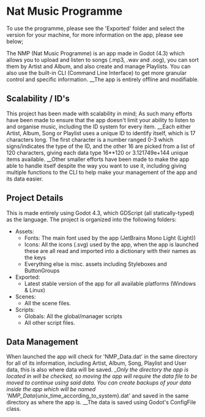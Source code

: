 # Nat Music Programme #
 
To use the programme, please see the 'Exported' folder and select the version for your machine, for more information on the app, please see below;

The NMP (Nat Music Programme) is an app made in Godot (4.3) which allows you to upload and listen to songs (.mp3, .wav and .oog), you can sort them by Artist and Album, and also create and manage Playlists. You can also use the built-in CLI (Command Line Interface) to get more granular control and specific information.
__The app is entirely offline and modifiable.

## Scalability / ID's ##

This project has been made with scalability in mind; As such many efforts have been made to ensure that the app doesn't limit your ability to listen to and organise music, including the ID system for every item.
__Each either Artist, Album, Song or Playlist uses a unique ID to identify itself, which is 17 characters long. The first character is a number ranged 0-3 which signs/indicates the type of the ID, and the other 16 are picked from a list of 120 characters, giving each data type 16**120 or 3.121749e+144 unique items available.
__Other smaller efforts have been made to make the app able to handle itself despite the way you want to use it, including giving multiple functions to the CLI to help make your management of the app and its data easier.

## Project Details ##

This is made entirely using Godot 4.3, which GDScript (all statically-typed) as the language. The project is organized into the following folders:
- Assets:
  - Fonts: The main font used by the app (JetBrains Mono Light (Light))
  - Icons: All the icons (.svg) used by the app, when the app is launched these are all read and imported into a dictionary with their names as the keys
  - Everything else is misc. assets including Styleboxes and ButtonGroups
- Exported:
  - Latest stable version of the app for all available platforms (Windows & Linux)
- Scenes:
  - All the scene files.
- Scripts:
  - Globals: All the global/manager scripts
  - All other script files.

## Data Management ##

When launched the app will check for 'NMP_Data.dat' in the same directory for all of its information, including Artist, Album, Song, Playlist and User data, this is also where data will be saved. __Only the directory the app is located in will be checked, so moving the app will require the data file to be moved to continue using said data. You can create backups of your data inside the app which will be named 'NMP_Data_{unix_time_according_to_system}.dat' and saved in the same directory as where the app is.
__The data is saved using Godot's ConfigFile class.